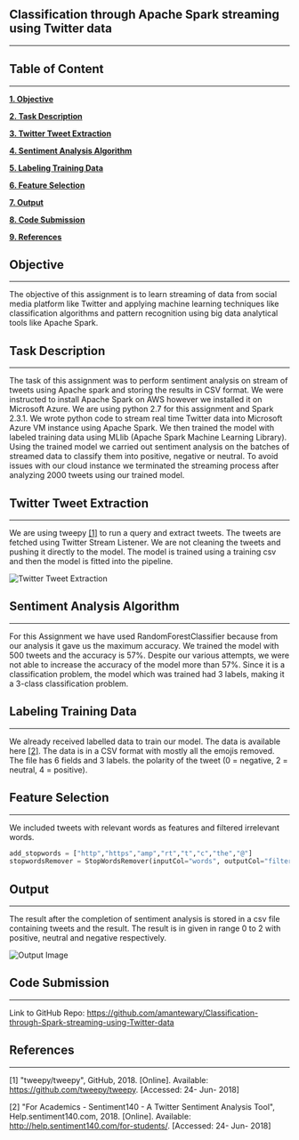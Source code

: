 ## Classification through Apache Spark streaming using Twitter data

---

## Table of Content

---

**[1. Objective](https://github.com/amantewary/Classification-through-Spark-streaming-using-Twitter-data#objective)**

**[2. Task Description](https://github.com/amantewary/Classification-through-Spark-streaming-using-Twitter-data#task-description)**

**[3. Twitter Tweet Extraction](https://github.com/amantewary/Classification-through-Spark-streaming-using-Twitter-data#twitter-tweet-extraction)**

**[4. Sentiment Analysis Algorithm](https://github.com/amantewary/Classification-through-Spark-streaming-using-Twitter-data#sentiment-analysis-algorithm)**

**[5. Labeling Training Data](https://github.com/amantewary/Classification-through-Spark-streaming-using-Twitter-data#labeling-training-data)**

**[6. Feature Selection](https://github.com/amantewary/Classification-through-Spark-streaming-using-Twitter-data#feature-selection)**

**[7. Output](https://github.com/amantewary/Classification-through-Spark-streaming-using-Twitter-data#output)**

**[8. Code Submission](https://github.com/amantewary/Classification-through-Spark-streaming-using-Twitter-data#code-submission)**

**[9. References](https://github.com/amantewary/Classification-through-Spark-streaming-using-Twitter-data#references)**


## Objective

---

The objective of this assignment is to learn streaming of data from social media platform like Twitter and applying machine learning techniques like classification algorithms and pattern recognition using big data analytical tools like Apache Spark.

## Task Description

---

The task of this assignment was to perform sentiment analysis on stream of tweets using Apache spark and storing the results in CSV format. We were instructed to install Apache Spark on AWS however we installed it on Microsoft Azure. We are using python 2.7 for this assignment and Spark 2.3.1.
We wrote python code to stream real time Twitter data into Microsoft Azure VM instance using Apache Spark. We then trained the model with  labeled training data using MLlib (Apache Spark Machine Learning Library). Using the trained model we carried out  sentiment analysis on the batches of streamed data to classify them into positive, negative or neutral. 
To avoid issues with our cloud instance we terminated the streaming process after analyzing 2000 tweets using our trained model.

## Twitter Tweet Extraction

---

We are using tweepy [[1]](https://github.com/tweepy/tweepy) to run a query and extract tweets. The tweets are fetched using Twitter Stream Listener. We are not cleaning the tweets and pushing it directly to the model. The model is trained using a training csv and then the model is fitted into the pipeline.

![Twitter Tweet Extraction](https://res.cloudinary.com/dalcc/image/upload/v1529866613/Screen_Shot_2018-06-21_at_1.22.00_PM.png)
 
## Sentiment Analysis Algorithm

---

For this Assignment we have used RandomForestClassifier because from our analysis it gave us the maximum accuracy. We trained the model with 500 tweets and the accuracy is 57%. Despite our various attempts, we were not able to increase the accuracy of the model more than 57%. Since it is a classification problem, the model which was trained had 3 labels, making it a 3-class classification problem.

## Labeling Training Data

---

We already received labelled data to train our model. The data is available here [[2]](http://help.sentiment140.com/for-students/). The data is in a CSV format with mostly all the emojis removed. The file has 6 fields and 3 labels. the polarity of the tweet (0 = negative, 2 = neutral, 4 = positive).

## Feature Selection

---

We included tweets with relevant words as features and filtered irrelevant words.

```python
add_stopwords = ["http","https","amp","rt","t","c","the","@"]
stopwordsRemover = StopWordsRemover(inputCol="words", outputCol="filtered").setStopWords(add_stopwords)
```

## Output

---

The result after the completion of sentiment analysis is stored in a csv file containing tweets and the result. The result is in given in range 0 to 2 with positive, neutral and negative respectively.

![Output Image](https://res.cloudinary.com/dalcc/image/upload/v1529866614/Screen_Shot_2018-06-23_at_8.24.38_PM.png)

## Code Submission

---

Link to GitHub Repo: https://github.com/amantewary/Classification-through-Spark-streaming-using-Twitter-data 

## References

---

[1] "tweepy/tweepy", GitHub, 2018. [Online]. Available: https://github.com/tweepy/tweepy. [Accessed: 24- Jun- 2018]

[2] "For Academics - Sentiment140 - A Twitter Sentiment Analysis Tool", Help.sentiment140.com, 2018. [Online]. Available: http://help.sentiment140.com/for-students/. [Accessed: 24- Jun- 2018]


